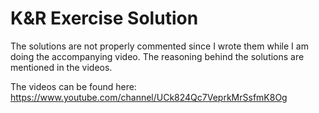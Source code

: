 # K&R Exercise Solution

The solutions are not properly commented since I wrote them while I am doing the
accompanying video. The reasoning behind the solutions are mentioned in the
videos. 

The videos can be found here: https://www.youtube.com/channel/UCk824Qc7VeprkMrSsfmK8Og
